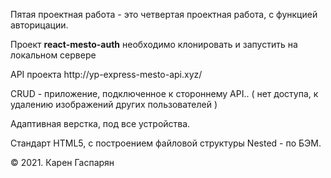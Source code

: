 Пятая проектная работа - это четвертая проектная работа, с функцией авторицации.

<p>Проект <b>react-mesto-auth</b> необходимо клонировать и запустить на локальном сервере</p>
<p>API проекта http://yp-express-mesto-api.xyz/</p>

CRUD - приложение, подключенное к стороннему API..
( нет доступа, к удалению изображений других пользователей )

Адаптивная верстка, под все устройства.

Стандарт HTML5, с построением файловой структуры Nested - по БЭМ.

© 2021. Карен Гаспарян
